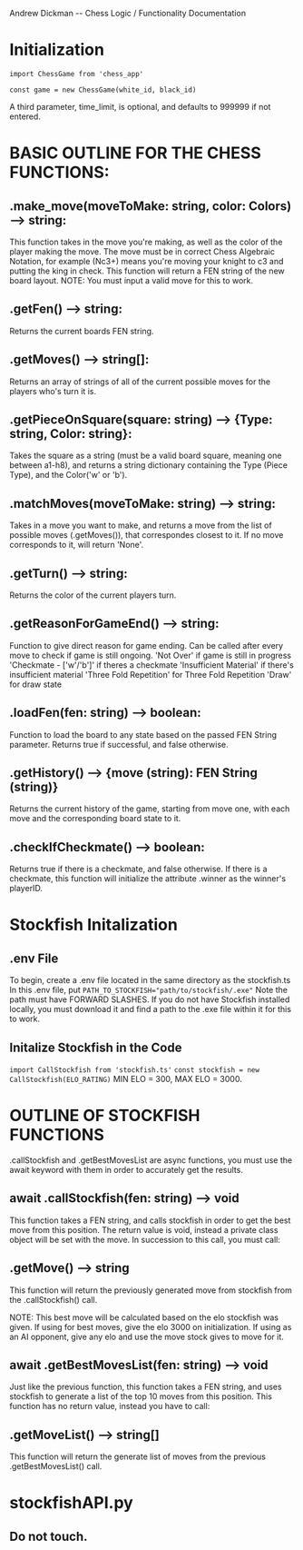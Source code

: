 Andrew Dickman -- Chess Logic / Functionality Documentation

# Initialization
```import ChessGame from 'chess_app'```

```const game = new ChessGame(white_id, black_id)```

A third parameter, time_limit, is optional, and defaults to 999999 if not entered.

# BASIC OUTLINE FOR THE CHESS FUNCTIONS:

## .make_move(moveToMake: string, color: Colors) --> string:
This function takes in the move you're making, as well as the color of the player making the move.
The move must be in correct Chess Algebraic Notation, for example (Nc3+) means you're moving your knight to c3 and putting the king in check.
This function will return a FEN string of the new board layout.
NOTE: You must input a valid move for this to work.

## .getFen() --> string:
Returns the current boards FEN string.

## .getMoves() --> string[]:
Returns an array of strings of all of the current possible moves for the players who's turn it is.

## .getPieceOnSquare(square: string) --> {Type: string, Color: string}:
Takes the square as a string (must be a valid board square, meaning one between a1-h8), and returns a string dictionary containing the Type (Piece Type), and the Color('w' or 'b').

## .matchMoves(moveToMake: string) --> string:
Takes in a move you want to make, and returns a move from the list of possible moves (.getMoves()), that correspondes closest to it. If no move corresponds to it, will return 'None'.

## .getTurn() --> string:
Returns the color of the current players turn.

## .getReasonForGameEnd() --> string:
Function to give direct reason for game ending. Can be called after every move to check if game is still ongoing.
'Not Over' if game is still in progress
'Checkmate - ['w'/'b']' if theres a checkmate
'Insufficient Material' if there's insufficient material
'Three Fold Repetition' for Three Fold Repetition
'Draw' for draw state

## .loadFen(fen: string) --> boolean:
Function to load the board to any state based on the passed FEN String parameter.
Returns true if successful, and false otherwise.

## .getHistory() --> {move (string): FEN String (string)}
Returns the current history of the game, starting from move one, with each move and the corresponding board state to it.

## .checkIfCheckmate() --> boolean:
Returns true if there is a checkmate, and false otherwise.
If there is a checkmate, this function will initialize the attribute .winner as the winner's playerID.

# Stockfish Initalization

## .env File
To begin, create a .env file located in the same directory as the stockfish.ts
In this .env file, put ```PATH_TO_STOCKFISH="path/to/stockfish/.exe"```
Note the path must have FORWARD SLASHES.
If you do not have Stockfish installed locally, you must download it and find a path to the .exe file within it for this to work.

## Initalize Stockfish in the Code
```import CallStockfish from 'stockfish.ts'```
```const stockfish = new CallStockfish(ELO_RATING)```
MIN ELO = 300, MAX ELO = 3000.

# OUTLINE OF STOCKFISH FUNCTIONS

.callStockfish and .getBestMovesList are async functions, you must use the await keyword with them in order to accurately get the results.

## await .callStockfish(fen: string) --> void
This function takes a FEN string, and calls stockfish in order to get the best move from this position. 
The return value is void, instead a private class object will be set with the move.
In succession to this call, you must call:
## .getMove() --> string
This function will return the previously generated move from stockfish from the .callStockfish() call.

NOTE: This best move will be calculated based on the elo stockfish was given. If using for best moves, give the elo 3000 on initialization.
If using as an AI opponent, give any elo and use the move stock gives to move for it.

## await .getBestMovesList(fen: string) --> void
Just like the previous function, this function takes a FEN string, and uses stockfish to generate a list of the top 10 moves from this position.
This function has no return value, instead you have to call:
## .getMoveList() --> string[]
This function will return the generate list of moves from the previous .getBestMovesList() call.

# stockfishAPI.py
## Do not touch.